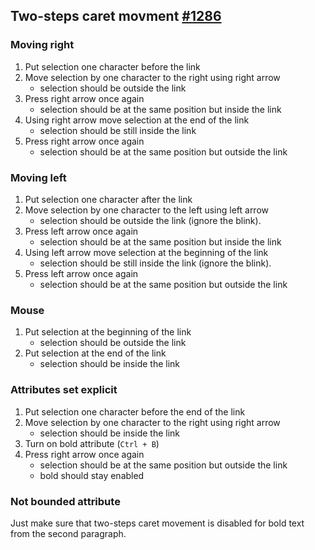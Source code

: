 ## Two-steps caret movment [#1286](https://github.com/ckeditor/ckeditor5-engine/issues/1289)

### Moving right
1. Put selection one character before the link
2. Move selection by one character to the right using right arrow
	- selection should be outside the link
3. Press right arrow once again
	- selection should be at the same position but inside the link
4. Using right arrow move selection at the end of the link
	- selection should be still inside the link
5. Press right arrow once again
	- selection should be at the same position but outside the link

### Moving left
1. Put selection one character after the link
2. Move selection by one character to the left using left arrow
	- selection should be outside the link (ignore the blink).
3. Press left arrow once again
	- selection should be at the same position but inside the link
4. Using left arrow move selection at the beginning of the link
	- selection should be still inside the link (ignore the blink).
5. Press left arrow once again
	- selection should be at the same position but outside the link

### Mouse
1. Put selection at the beginning of the link
	- selection should be outside the link
2. Put selection at the end of the link
	- selection should be inside the link

### Attributes set explicit
1. Put selection one character before the end of the link
2. Move selection by one character to the right using right arrow
	- selection should be inside the link
3. Turn on bold attribute (`Ctrl + B`)
3. Press right arrow once again
	- selection should be at the same position but outside the link
	- bold should stay enabled

### Not bounded attribute
Just make sure that two-steps caret movement is disabled for bold text from the second paragraph.

